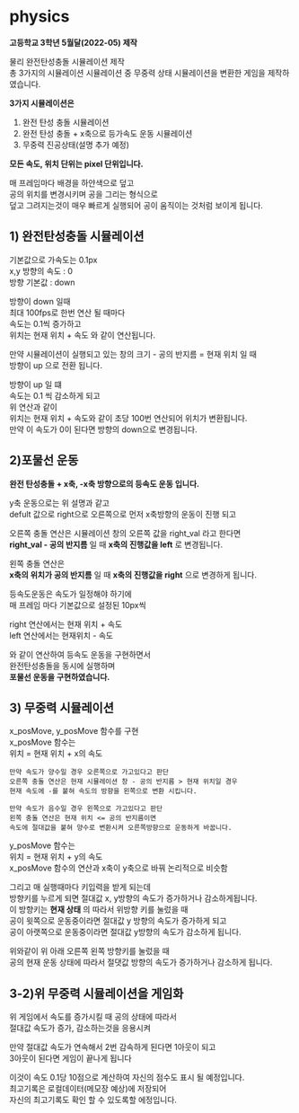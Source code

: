 # physics

__고등학교 3학년 5월달(2022-05) 제작__  

물리 완전탄성충돌 시뮬레이션 제작  
총 3가지의 시뮬레이션
시뮬레이션 중 무중력 상태 시뮬레이션을 변환한 게임을 제작하였습니다.

__3가지 시뮬레이션은__

 1. 완전 탄성 충돌 시뮬레이션
 2. 완전 탄성 충돌 + x축으로 등가속도 운동 시뮬레이션
 3. 무중력 진공상태(설명 추가 예정)


__모든 속도, 위치 단위는 pixel 단위입니다.__
  
매 프레임마다 배경을 하얀색으로 덮고   
공의 위치를 변경시키며 공을 그리는 형식으로  
덮고 그려지는것이 매우 빠르게 실행되어 공이 움직이는 것처럼 보이게 됩니다.  
  
## 1) 완전탄성충돌 시뮬레이션  
기본값으로 가속도는 0.1px   
     x,y 방향의 속도 : 0  
방향 기본값 : down  
  
방향이 down 일때  
최대 100fps로 한번 연산 될 때마다   
속도는 0.1씩 증가하고  
위치는 현재 위치 + 속도 와 같이 연산됩니다.  
  
만약 시뮬레이션이 실행되고 있는 창의 크기 -  공의 반지름 = 현재 위치 일 때  
방향이 up 으로 전환 됩니다.  
  
방향이 up 일 떄   
속도는 0.1 씩 감소하게 되고  
위 연산과 같이   
위치는 현재 위치 + 속도와 같이 초당 100번 연산되어 위치가 변환됩니다.  
만약 이 속도가 0이 된다면 방향의 down으로 변경됩니다.  
  
## 2)포물선 운동
__완전 탄성충돌 + x축, -x축 방향으로의 등속도 운동 입니다.__  
  
y축 운동으로는 위 설명과 같고  
defult 값으로 right으로 오른쪽으로 먼저 x축방향의 운동이 진행 되고  
  
오른쪽 충돌 연산은 시뮬레이션 창의 오른쪽 값을 right_val 라고 한다면  
__right_val - 공의 반지름__ 일 때 __x축의 진행값을 left__ 로 변경됩니다.  
  
왼쪽 충돌 연산은   
__x축의 위치가 공의 반지름__ 일 때 __x축의 진행값을 right__ 으로 변경하게 됩니다.  
  
등속도운동은 속도가 일정해야 하기에  
매 프레임 마다 기본값으로 설정된 10px씩  

right 연산에서는 현재 위치 + 속도  
left 연산에서는 현재위치 - 속도  

와 같이 연산하여 등속도 운동을 구현하면서  
완전탄성충돌을 동시에 실행하며  
__포물선 운동을 구현하였습니다.__  
  
## 3) 무중력 시뮬레이션  
x_posMove, y_posMove 함수를 구현  
x_posMove 함수는  
위치 = 현재 위치 + x의 속도  

    만약 속도가 양수일 경우 오른쪽으로 가고있다고 판단  
    오른쪽 충돌 연산은 현재 시뮬레이션 창 - 공의 반지름 > 현재 위치일 경우  
    현재 속도에 -를 붙혀 속도의 방향을 왼쪽으로 변환 시킵니다.  
    
    만약 속도가 음수일 경우 왼쪽으로 가고있다고 판단  
    왼쪽 충돌 연산은 현재 위치 <= 공의 반지름이면   
    속도에 절대값을 붙혀 양수로 변환시켜 오른쪽방향으로 운동하게 바꿉니다.  

y_posMove 함수는   
위치 = 현재 위치 + y의 속도  
    x_posMove 함수의 연산과 x축이 y축으로 바꿔 논리적으로 비슷함  
  
그리고 매 실행때마다 키입력을 받게 되는데  
방향키를 누르게 되면 절대값 x, y방향의 속도가 증가하거나 감소하게됩니다.  
이 방향키는 __현재 상태__ 의 따라서 위방향 키를 눌렀을 때   
공이 윗쪽으로 운동중이라면 절대값 y 방향의 속도가 증가하게 되고  
공이 아랫쪽으로 운동중이라면 절대값 y방향의 속도가 감소하게 됩니다.  
  
위와같이 위 아래 오른쪽 왼쪽 방향키를 눌렀을 때   
공의 현재 운동 상태에 따라서 절댓값 방향의 속도가 증가하거나 감소하게 됩니다.  
  
## 3-2)위 무중력 시뮬레이션을 게임화  
위 게임에서 속도를 증가시킬 때 공의 상태에 따라서   
절대값 속도가 증가, 감소하는것을 응용시켜

만약 절대값 속도가 연속해서 2번 감속하게 된다면 1아웃이 되고  
3아웃이 된다면 게임이 끝나게 됩니다  
  
이것이 속도 0.1당 10점으로 계산하여 자신의 점수도 표시 될 예정입니다.  
최고기록은 로컬데이터(메모장 예상)에 저장되어   
자신의 최고기록도 확인 할 수 있도록할 에정입니다.  
